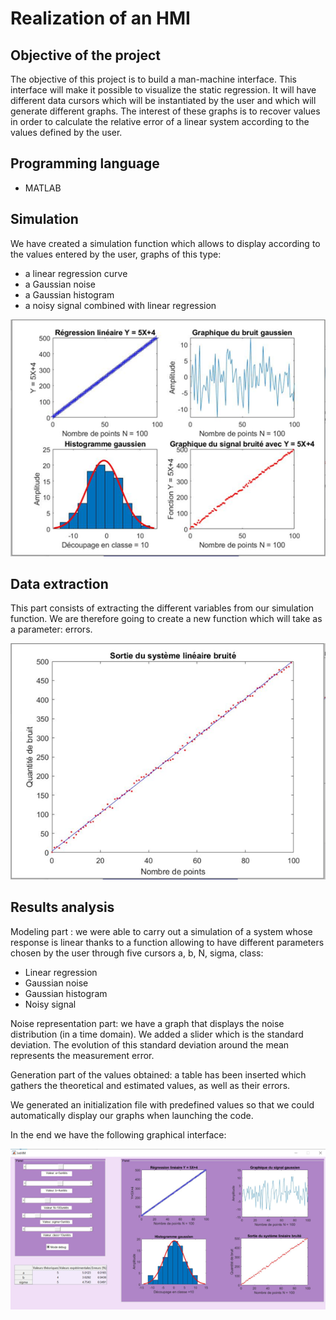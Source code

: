 # Realization of an HMI
## Objective of the project
The objective of this project is to build a man-machine interface. This interface will make it possible to visualize the static regression. It will have different data cursors which will be instantiated by the user and which will generate different graphs. The interest of these graphs is to recover values in order to calculate the relative error of a linear system according to the values defined by the user.
## Programming language
* MATLAB

## Simulation
We have created a simulation function which allows to display according to the values entered by the user, graphs of this type:
* a linear regression curve
* a Gaussian noise
* a Gaussian histogram
* a noisy signal combined with linear regression

<p align="center"> <img src="Image1.png"/> </p>

## Data extraction
This part consists of extracting the different variables from our simulation function. We are therefore going to create a new function which will take as a parameter: errors.
<p align="center"> <img src="Image2.png"/> </p>

## Results analysis
Modeling part : we were able to carry out a simulation of a system whose response is linear thanks to a function allowing to have different parameters chosen by the user through five cursors a, b, N, sigma, class:
-	Linear regression
- Gaussian noise
- Gaussian histogram
- Noisy signal

Noise representation part: we have a graph that displays the noise distribution (in a time domain). We added a slider which is the standard deviation. The evolution of this standard deviation around the mean represents the measurement error.  

Generation part of the values obtained: a table has been inserted which gathers the theoretical and estimated values, as well as their errors.

We generated an initialization file with predefined values so that we could automatically display our graphs when launching the code.  

In the end we have the following graphical interface:
<p align="center"> <img src="Image3.png"/> </p>

